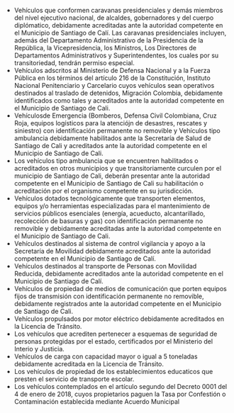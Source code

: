 - Vehículos que conformen caravanas presidenciales y demás miembros del nivel ejecutivo nacional, de alcaldes, gobernadores y del cuerpo diplómatico, debidamente acreditadas ante la autoridad competente en el Municipio de Santiago de Calí. Las caravanas presidenciales incluyen, además del Departamento Administrativo de la Presidencia de la República, la Vicepresidencia, los Ministros, Los Directores de Departamentos Administrativos y Superintendentes, los cuales por su transitoriedad, tendrán permiso especial.
- Vehículos adscritos al Ministerio de Defensa Nacional y a la Fuerza Pública en los términos del artículo 216 de la Constitución, Instituto Nacional Penitenciario y Carcelario cuyos vehículos sean operativos destinados al traslado de detenidos, Migración Colombia, debidamente identificados como tales y acreditados ante la autoridad competente en el Municipio de Santiago de Cali.
- Vehículosde Emergencia (Bomberos, Defensa Civil Colombiana, Cruz Roja, equipos logísticos para la atenciójn de desastres, rescates y siniestro) con identificación permanente no removible y Vehículos tipo ambulancia debidamente habilitados ante la Secretaría de Salud de Santiago de Cali y acreditados ante la autoridad competente en el Municipio de Santiago de Cali.
- Los vehículos tipo ambulancia que se encuentren habilitados o acreditados en otros municipios y que transitoriamente curculen por el municipio de Santiago de Cali, deberán presentar ante la autoridad competente en el Municipio de Santiago de Cali su habilitación o acreditación por el organismo competente en su jurisdicción.
- Vehículos dotados tecnológicamente que transporten elementos, equipos y/o herramientas especializadas para el mantenimiento de servicios públicos esenciales (energía, acueducto, alcantarillado, recolección de basuras y gas) con identificación permanente no removible y debidamente acreditadas ante la autoridad competente en el Municipio de Santiago de Cali.
- Vehículos destinados al sistema de control vigilancia y apoyo a la Secretaría de Movilidad debidamente acreditados ante la autoridad competente en el Municipio de Santiago de Calí.
- Vehículos destinados al transporte de Personas con Movilidad Reducida, debidamente acreditados ante la autoridad competente en el Municipio de Santiago de Calí.
- Vehículos de propiedad de medios de comunicación que porten equipos fijos de transmisión con identificación permanente no removible, debidamente registrados ante la autoridad competente en el Municipio de Santiago de Cali.
- Vehículos propulsados por motor eléctrico debidamente acreditados en la Licencia de Tránsito.
- Los vehículos que acrediten pertenecer a esquemas de seguridad de personas protegidas por el estado, certificados por el Ministerio del Interio y Justicia.
- Vehículos de carga con capacidad mayor o igual a 5 toneladas debidamente acreditada en la Licencia de Tránsito.
- Los vehículos de propiedad de los establecimientos educaticos que presten el servicio de transporte escolar.
- Los vehículos contemplados en el artículo segundo del Decreto 0001 del 4 de enero de 2018, cuyos propietarios paguen la Tasa por Confestión o Contaminación establecida mediante Acuerdo Municipal
